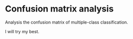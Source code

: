 # Confusion matrix analysis

Analysis the confusion matrix of multiple-class classification.

I will try my best.
